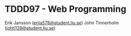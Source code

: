 TDDD97 - Web Programming
========================

Erik Jansson (erija578@student.liu.se)
John Tinnerholm (johti139@student.liu.se)

